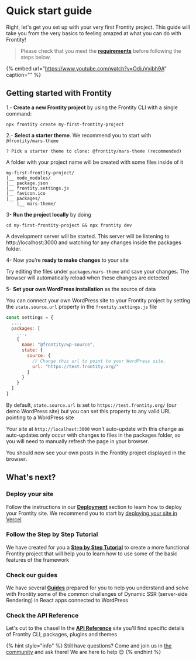 # Quick start guide

Right, let's get you set up with your very first Frontity project. This guide will take you from the very basics to feeling amazed at what you can do with Frontity!

> Please check that you meet the [**requirements**](README.md#requirements) before following the steps below.

{% embed url="https://www.youtube.com/watch?v=OdiuVxjbh9A" caption="" %}

## Getting started with Frontity

1.-  **Create a new Frontity project** by using the Frontity CLI with a single command:

```text
npx frontity create my-first-frontity-project
```

2.-  **Select a starter theme**. We recommend you to start with `@frontity/mars-theme`

```
? Pick a starter theme to clone: @frontity/mars-theme (recommended)
```

A folder with your project name will be created with some files inside of it

```
my-first-frontity-project/
|__ node_modules/
|__ package.json
|__ frontity.settings.js
|__ favicon.ico
|__ packages/
    |__ mars-theme/
```

3- **Run the project locally** by doing

```
cd my-first-frontity-project && npx frontity dev
```

A development server will be started. This server will be listening to http://localhost:3000 and watching for any changes inside the packages folder.


4- Now you’re **ready to make changes** to your site

Try editing the files under `packages/mars-theme` and save your changes. The browser will automatically reload when these changes are detected

5- **Set your own WordPress installation** as the source of data 

You can connect your own WordPress site to your Frontity project by setting the `state.source.url` property in the `frontity.settings.js` file

```javascript
const settings = {
  ...,
  packages: [
    ...,
    {
      name: "@frontity/wp-source",
      state: {
        source: {
          // Change this url to point to your WordPress site.
          url: "https://test.frontity.org/"
        }
      }
    }
  ]
}
```

By default, `state.source.url` is set to `https://test.frontity.org/` (our demo WordPress site) but you can set this property to any valid URL pointing to a WordPress site

Your site at `http://localhost:3000` won't auto-update with this change as auto-updates only occur with changes to files in the packages folder, so you will need to manually refresh the page in your browser.

You should now see your own posts in the Frontity project displayed in the browser.

## What's next?

### Deploy your site

Follow the instructions in our **[Deployment](https://docs.frontity.org/deployment)** section to learn how to deploy your Frontity site. We recommend you to start by [deploying your site in Vercel](https://docs.frontity.org/deployment/deploy-using-vercel)

### Follow the Step by Step Tutorial

We have created for you a **[Step by Step Tutorial](#)** to create a more functional Frontity project that will help you to learn how to use some of the basic features of the framework

### Check our guides

We have several **[Guides](#)** prepared for you to help you understand and solve with Frontity some of the common challenges of Dynamic SSR (server-side Rendering) in React apps connected to WordPress

### Check the API Reference

Let's cut to the chase! In the **[API Reference](#)** site you'll find specific details of Frontity CLI, packages, plugins and themes

{% hint style="info" %}
Still have questions? Come and join us in [the community](https://community.frontity.org/) and ask there! We are here to help 😊
{% endhint %}


